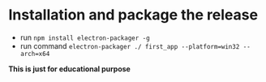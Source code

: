# Installation and package the release

 - run `npm install electron-packager -g`
 - run command `electron-packager ./ first_app --platform=win32 --arch=x64`




 __This is just for educational purpose__